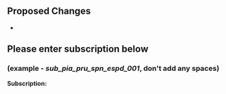 ## Proposed Changes

- 

## Please enter subscription below
### (example - *sub_pia_pru_spn_espd_001*, don't add any spaces)
**Subscription:**